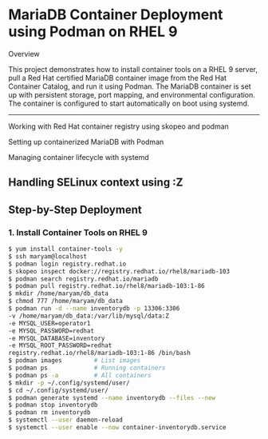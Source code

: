 # MariaDB Container Deployment using Podman on RHEL 9

 Overview

This project demonstrates how to install container tools on a RHEL 9 server, pull a Red Hat certified MariaDB container image from the Red Hat Container Catalog, and run it using Podman. The MariaDB container is set up with persistent storage, port mapping, and environmental configuration. The container is configured to start automatically on boot using systemd.

---
Working with Red Hat container registry using skopeo and podman

Setting up containerized MariaDB with Podman

Managing container lifecycle with systemd

Handling SELinux context using :Z 
--- 

## Step-by-Step Deployment

### 1. Install Container Tools on RHEL 9

```bash
$ yum install container-tools -y
$ ssh maryam@localhost
$ podman login registry.redhat.io
$ skopeo inspect docker://registry.redhat.io/rhel8/mariadb-103
$ podman search registry.redhat.io/mariadb
$ podman pull registry.redhat.io/rhel8/mariadb-103:1-86
$ mkdir /home/maryam/db_data
$ chmod 777 /home/maryam/db_data
$ podman run -d --name inventorydb -p 13306:3306 
-v /home/maryam/db_data:/var/lib/mysql/data:Z 
-e MYSQL_USER=operator1 
-e MYSQL_PASSWORD=redhat 
-e MYSQL_DATABASE=inventory 
-e MYSQL_ROOT_PASSWORD=redhat 
registry.redhat.io/rhel8/mariadb-103:1-86 /bin/bash
$ podman images         # List images
$ podman ps             # Running containers
$ podman ps -a          # All containers
$ mkdir -p ~/.config/systemd/user/
$ cd ~/.config/systemd/user/
$ podman generate systemd --name inventorydb --files --new
$ podman stop inventorydb
$ podman rm inventorydb
$ systemctl --user daemon-reload
$ systemctl --user enable --now container-inventorydb.service

